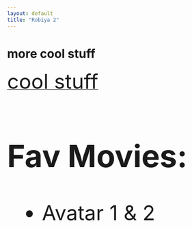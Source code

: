 ```yaml
---
layout: default
title: "Robiya 2"
---
```


<h1>more cool stuff</h1>
<a href ="https://www.youtube.com/watch?v=BBJa32lCaaY"><font size="10">cool stuff</a>

<h2>Fav Movies:</h1>
    <ul>
        <li>Avatar 1 & 2</li>
    </ul>

<!--<h2>Fav Shows:</h1>
    <ul>
        <li>Attack on Titan!!!!</li>
        <li>Spy x Family</li>
    </ul>